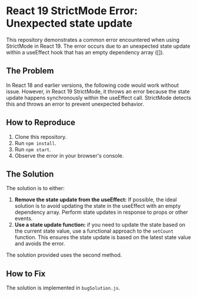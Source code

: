 # React 19 StrictMode Error: Unexpected state update

This repository demonstrates a common error encountered when using StrictMode in React 19.  The error occurs due to an unexpected state update within a useEffect hook that has an empty dependency array ([]).

## The Problem

In React 18 and earlier versions, the following code would work without issue.  However, in React 19 StrictMode, it throws an error because the state update happens synchronously within the useEffect call. StrictMode detects this and throws an error to prevent unexpected behavior.

## How to Reproduce

1. Clone this repository.
2. Run `npm install`.
3. Run `npm start`.
4. Observe the error in your browser's console.

## The Solution

The solution is to either:

1. **Remove the state update from the useEffect:** If possible, the ideal solution is to avoid updating the state in the useEffect with an empty dependency array. Perform state updates in response to props or other events. 
2. **Use a state update function:** if you need to update the state based on the current state value, use a functional approach to the `setCount` function. This ensures the state update is based on the latest state value and avoids the error.

The solution provided uses the second method. 

## How to Fix

The solution is implemented in `bugSolution.js`.